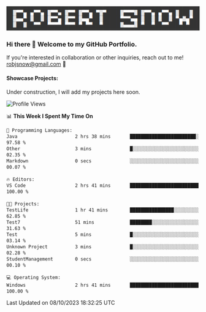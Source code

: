 <img alt="myname" src="assets/name.png" />

### Hi there 👋 Welcome to my GitHub Portfolio.
If you're interested in collaboration or other inquiries, reach out to me!  robjsnow@gmail.com  :briefcase:

#### Showcase Projects:

Under construction, I will add my projects here soon.

<!--START_SECTION:waka-->
![Profile Views](http://img.shields.io/badge/Profile%20Views-17-blue)

📊 **This Week I Spent My Time On** 

```text
💬 Programming Languages: 
Java                     2 hrs 38 mins       ████████████████████████░   97.58 % 
Other                    3 mins              █░░░░░░░░░░░░░░░░░░░░░░░░   02.35 % 
Markdown                 0 secs              ░░░░░░░░░░░░░░░░░░░░░░░░░   00.07 % 

🔥 Editors: 
VS Code                  2 hrs 41 mins       █████████████████████████   100.00 % 

🐱‍💻 Projects: 
TestLife                 1 hr 41 mins        ████████████████░░░░░░░░░   62.85 % 
Test7                    51 mins             ████████░░░░░░░░░░░░░░░░░   31.63 % 
Test                     5 mins              █░░░░░░░░░░░░░░░░░░░░░░░░   03.14 % 
Unknown Project          3 mins              █░░░░░░░░░░░░░░░░░░░░░░░░   02.28 % 
StudentManagement        0 secs              ░░░░░░░░░░░░░░░░░░░░░░░░░   00.10 % 

💻 Operating System: 
Windows                  2 hrs 41 mins       █████████████████████████   100.00 % 
```


 Last Updated on 08/10/2023 18:32:25 UTC
<!--END_SECTION:waka-->

<!--
**robjsnow/robjsnow** is a ✨ _special_ ✨ repository because its `README.md` (this file) appears on your GitHub profile.

Here are some ideas to get you started:

- 🔭 I’m currently working on ...
- 🌱 I’m currently learning ...
- 👯 I’m looking to collaborate on ...
- 🤔 I’m looking for help with ...
- 💬 Ask me about ...
- 📫 How to reach me: ...
- 😄 Pronouns: ...
- ⚡ Fun fact: ...
-->
